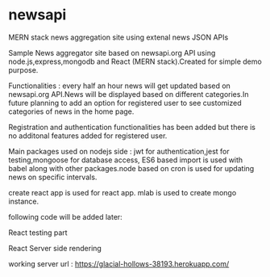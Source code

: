 # newsapi
MERN stack news aggregation site using extenal news JSON APIs

Sample News aggregator site based on newsapi.org API using node.js,express,mongodb and React (MERN stack).Created for simple demo purpose.

Functionalities : every half an hour news will get updated based on newsapi.org API.News will be displayed based on different categories.In future planning to add an option for registered user to see customized categories of news in the home page.

Registration and authentication functionalities has been added but there is no additonal features added for registered user.

Main packages used on nodejs side : jwt for authentication,jest for testing,mongoose for database access, ES6 based import is used with babel along with other packages.node based on cron is used for updating news on specific intervals.

create react app is used for react app. mlab is used to create mongo instance.

following code will be added later:


React testing part


React Server side rendering

working server url : https://glacial-hollows-38193.herokuapp.com/
